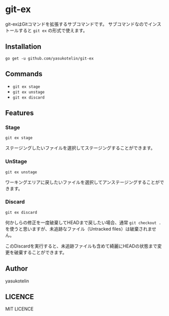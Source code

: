 # git-ex

git-exはGitコマンドを拡張するサブコマンドです。
サブコマンドなのでインストールすると `git ex` の形式で使えます。

## Installation

```
go get -u github.com/yasukotelin/git-ex
```

## Commands

- `git ex stage`
- `git ex unstage`
- `git ex discard`

## Features

### Stage

```
git ex stage
```

ステージングしたいファイルを選択してステージングすることができます。

### UnStage

```
git ex unstage
```

ワーキングエリアに戻したいファイルを選択してアンステージングすることができます。

### Discard

```
git ex discard
```

何かしらの修正を一度破棄してHEADまで戻したい場合、通常 `git checkout .` を使うと思いますが、未追跡なファイル（Untracked files）は破棄されません。

このDiscardを実行すると、未追跡ファイルも含めて綺麗にHEADの状態まで変更を破棄することができます。

## Author

yasukotelin

## LICENCE

MIT LICENCE
